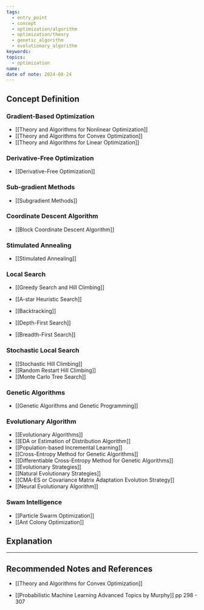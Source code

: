 ```yaml
---
tags:
  - entry_point
  - concept
  - optimization/algorithm
  - optimization/theory
  - genetic_algorithm
  - evolutionary_algorithm
keywords: 
topics:
  - optimization
name: 
date of note: 2024-08-24
---
```


## Concept Definition

### Gradient-Based Optimization

- [[Theory and Algorithms for Nonlinear Optimization]]
- [[Theory and Algorithms for Convex Optimization]]
- [[Theory and Algorithms for Linear Optimization]]

### Derivative-Free Optimization

- [[Derivative-Free Optimization]]

### Sub-gradient Methods

- [[Subgradient Methods]]

### Coordinate Descent Algorithm

- [[Block Coordinate Descent Algorithm]]

### Stimulated Annealing

- [[Stimulated Annealing]]


### Local Search

- [[Greedy Search and Hill Climbing]]

- [[A-star Heuristic Search]]
- [[Backtracking]]
- [[Depth-First Search]]
- [[Breadth-First Search]]


### Stochastic Local Search

- [[Stochastic Hill Climbing]]
- [[Random Restart Hill Climbing]]
- [[Monte Carlo Tree Search]]


### Genetic Algorithms

- [[Genetic Algorithms and Genetic Programming]]

### Evolutionary Algorithm

- [[Evolutionary Algorithms]]
- [[EDA or Estimation of Distribution Algorithm]]
- [[Population-based Incremental Learning]]
- [[Cross-Entropy Method for Genetic Algorithms]]
- [[Differentiable Cross-Entropy Method for Genetic Algorithms]]
- [[Evolutionary Strategies]]
- [[Natural Evolutionary Strategies]]
- [[CMA-ES or Covariance Matrix Adaptation Evolution Strategy]]
- [[Neural Evolutionary Algorithm]]

### Swam Intelligence

- [[Particle Swarm Optimization]]
- [[Ant Colony Optimization]]



## Explanation





-----------
##  Recommended Notes and References

- [[Theory and Algorithms for Convex Optimization]]

- [[Probabilistic Machine Learning Advanced Topics by Murphy]] pp 298 - 307